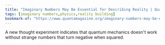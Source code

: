 ```yaml
---
title: "Imaginary Numbers May Be Essential for Describing Reality | Quanta Magazine"
tags: [imaginary numbers,physics,reality building]
bookmark-of: "https://www.quantamagazine.org/imaginary-numbers-may-be-essential-for-describing-reality-20210303/"
---
```

A new thought experiment indicates that quantum mechanics doesn't work without strange numbers that turn negative when squared.
